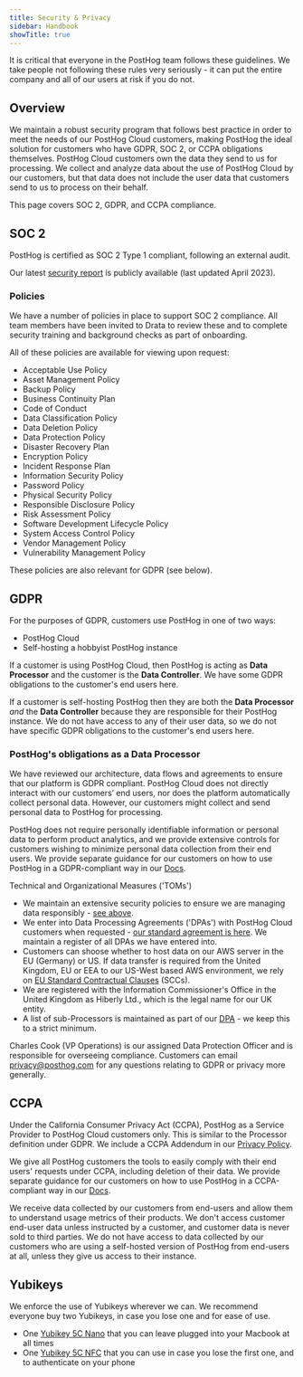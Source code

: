 ```yaml
---
title: Security & Privacy
sidebar: Handbook
showTitle: true
---
```


It is critical that everyone in the PostHog team follows these guidelines. We take people not following these rules very seriously - it can put the entire company and all of our users at risk if you do not.

## Overview

We maintain a robust security program that follows best practice in order to meet the needs of our PostHog Cloud customers, making PostHog the ideal solution for customers who have GDPR, SOC 2, or CCPA obligations themselves. PostHog Cloud customers own the data they send to us for processing. We collect and analyze data about the use of PostHog Cloud by our customers, but that data does not include the user data that customers send to us to process on their behalf. 

This page covers SOC 2, GDPR, and CCPA compliance.

## SOC 2

PostHog is certified as SOC 2 Type 1 compliant, following an external audit. 

Our latest [security report](https://drive.google.com/file/d/1hSW8roswMjVn0HReVOs1lQFo3O9ToqXh/view?usp=share_link) is publicly available (last updated April 2023). 

### Policies

We have a number of policies in place to support SOC 2 compliance. All team members have been invited to Drata to review these and to complete security training and background checks as part of onboarding.

All of these policies are available for viewing upon request:

- Acceptable Use Policy
- Asset Management Policy
- Backup Policy
- Business Continuity Plan
- Code of Conduct
- Data Classification Policy
- Data Deletion Policy
- Data Protection Policy
- Disaster Recovery Plan
- Encryption Policy
- Incident Response Plan
- Information Security Policy
- Password Policy
- Physical Security Policy
- Responsible Disclosure Policy
- Risk Assessment Policy
- Software Development Lifecycle Policy
- System Access Control Policy
- Vendor Management Policy
- Vulnerability Management Policy

These policies are also relevant for GDPR (see below). 

## GDPR

For the purposes of GDPR, customers use PostHog in one of two ways:

- PostHog Cloud
- Self-hosting a hobbyist PostHog instance

If a customer is using PostHog Cloud, then PostHog is acting as **Data Processor** and the customer is the **Data Controller**. We have some GDPR obligations to the customer's end users here. 

If a customer is self-hosting PostHog then they are both the **Data Processor** _and_ the **Data Controller** because they are responsible for their PostHog instance. We do not have access to any of their user data, so we do not have specific GDPR obligations to the customer's end users here. 

### PostHog's obligations as a Data Processor

We have reviewed our architecture, data flows and agreements to ensure that our platform is GDPR compliant. PostHog Cloud does not directly interact with our customers’ end users, nor does the platform automatically collect personal data. However, our customers might collect and send personal data to PostHog for processing. 

PostHog does not require personally identifiable information or personal data to perform product analytics, and we provide extensive controls for customers wishing to minimize personal data collection from their end users. We provide separate guidance for our customers on how to use PostHog in a GDPR-compliant way in our [Docs](/docs/integrate/gdpr). 

Technical and Organizational Measures ('TOMs')

- We maintain an extensive security policies to ensure we are managing data responsibly - [see above](/handbook/company/security#policies).  
- We enter into Data Processing Agreements ('DPAs') with PostHog Cloud customers when requested - [our standard agreement is here](https://docs.google.com/document/d/1xfpP1SCFoI1qSKM6rEt9VqRLRUEXiKj9_0Tvv2mP928/edit?usp=sharing). We maintain a register of all DPAs we have entered into. 
- Customers can shoose whether to host data on our AWS server in the EU (Germany) or US. If data transfer is required from the United Kingdom, EU or EEA to our US-West based AWS environment, we rely on [EU Standard Contractual Clauses](https://docs.google.com/document/d/1reTUk6VTsTLo1ErNYn-Tdmj_ETo8QYNH6tNCaebDwpE/edit?usp=sharing) (SCCs). 
- We are registered with the Information Commissioner's Office in the United Kingdom as Hiberly Ltd., which is the legal name for our UK entity. 
- A list of sub-Processors is maintained as part of our [DPA](https://docs.google.com/document/d/1xfpP1SCFoI1qSKM6rEt9VqRLRUEXiKj9_0Tvv2mP928/edit?usp=sharing) - we keep this to a strict minimum.

Charles Cook (VP Operations) is our assigned Data Protection Officer and is responsible for overseeing compliance. Customers can email privacy@posthog.com for any questions relating to GDPR or privacy more generally. 

## CCPA

Under the California Consumer Privacy Act (CCPA), PostHog as a Service Provider to PostHog Cloud customers only. This is similar to the Processor definition under GDPR. We include a CCPA Addendum in our [Privacy Policy](/privacy). 

We give all PostHog customers the tools to easily comply with their end users' requests under CCPA, including deletion of their data. We provide separate guidance for our customers on how to use PostHog in a CCPA-compliant way in our [Docs](/docs/privacy/ccpa-compliance). 

We receive data collected by our customers from end-users and allow them to understand usage metrics of their products. We don't access customer end-user data unless instructed by a customer, and customer data is never sold to third parties. We do not have access to data collected by our customers who are using a self-hosted version of PostHog from end-users at all, unless they give us access to their instance. 

## Yubikeys

We enforce the use of Yubikeys wherever we can. We recommend everyone buy two Yubikeys, in case you lose one and for ease of use.

- One [Yubikey 5C Nano](https://www.yubico.com/gb/product/yubikey-5-series/yubikey-5c-nano/) that you can leave plugged into your Macbook at all times
- One [Yubikey 5C NFC](https://www.yubico.com/gb/product/yubikey-5-series/yubikey-5c-nfc/) that you can use in case you lose the first one, and to authenticate on your phone
